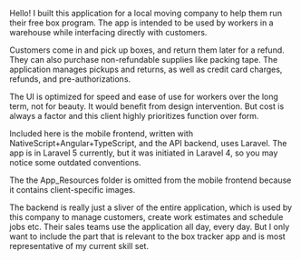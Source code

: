Hello! I built this application for a local moving company to help them run their free box program. The app is intended to be used by workers in a warehouse while interfacing directly with customers. 

Customers come in and pick up boxes, and return them later for a refund. They can also purchase non-refundable supplies like packing tape. The application manages pickups and returns, as well as credit card charges, refunds, and pre-authorizations. 

The UI is optimized for speed and ease of use for workers over the long term, not for beauty. It would benefit from design intervention. But cost is always a factor and this client highly prioritizes function over form.

Included here is the mobile frontend, written with NativeScript+Angular+TypeScript, and the API backend,  uses Laravel. The app is in Laravel 5 currently, but it was initiated in Laravel 4, so you may notice some outdated conventions.

The the App_Resources folder is omitted from the mobile frontend  because it contains client-specific images.

The backend is really just a sliver of the entire application, which is used by this company to manage customers, create work estimates and schedule jobs etc. Their sales teams use the application all day, every day. But I only want to include the part that is relevant to the box tracker app and is most representative of my current skill set.